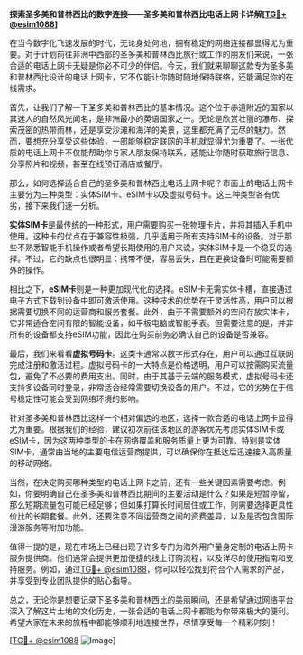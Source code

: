 **探索圣多美和普林西比的数字连接——圣多美和普林西比电话上网卡详解[[TG💪+ @esim1088](https://t.me/s/esim1088)]**

在当今数字化飞速发展的时代，无论身处何地，拥有稳定的网络连接都显得尤为重要。对于计划前往非洲中西部的圣多美和普林西比旅行或工作的朋友们来说，一张合适的电话上网卡无疑是你必不可少的伴侣。今天，我们就来聊聊这款专为圣多美和普林西比设计的电话上网卡，它不仅能让你随时随地保持联络，还能满足你的在线需求。

首先，让我们了解一下圣多美和普林西比的基本情况。这个位于赤道附近的国家以其迷人的自然风光闻名，是非洲最小的英语国家之一。无论是欣赏壮丽的瀑布、探索茂密的热带雨林，还是享受沙滩和海洋的美景，这里都充满了无尽的魅力。然而，要想充分享受这些体验，一部能够稳定联网的手机就显得尤为重要了。一张优质的电话上网卡不仅能帮助你与家人朋友保持联系，还能让你随时获取旅行信息、分享照片和视频，甚至在线预订酒店或餐厅。

那么，如何选择适合自己的圣多美和普林西比电话上网卡呢？市面上的电话上网卡主要分为三种类型：实体SIM卡、eSIM卡以及虚拟号码卡。这三种类型各有优劣，接下来我们逐一分析。

**实体SIM卡**是最传统的一种形式，用户需要购买一张物理卡片，并将其插入手机中使用。这种卡的优点在于兼容性极强，几乎适用于所有支持SIM卡的设备。对于那些不熟悉智能手机操作或者希望长期使用的用户来说，实体SIM卡是一个稳妥的选择。不过，它的缺点也很明显：携带不便，容易丢失，且在更换设备时可能需要额外的操作。

相比之下，**eSIM卡**则是一种更加现代化的选择。eSIM卡无需实体卡槽，直接通过电子方式下载到设备中即可激活使用。这种技术的优势在于灵活性高，用户可以根据需要切换不同的运营商和服务套餐。此外，由于不需要额外的空间存放实体卡，它非常适合空间有限的智能设备，如平板电脑或智能手表。但需要注意的是，并非所有的设备都支持eSIM功能，因此在购买前务必确认自己的设备是否兼容。

最后，我们来看看**虚拟号码卡**。这类卡通常以数字形式存在，用户可以通过互联网完成注册和激活过程。虚拟号码卡的一大特点是价格透明，用户可以按需购买流量包，避免了不必要的费用支出。同时，由于其基于云端的服务模式，虚拟号码卡还支持多设备同时登录，非常适合经常需要切换设备的用户。不过，它的劣势在于信号稳定性可能会受到网络环境的影响。

针对圣多美和普林西比这样一个相对偏远的地区，选择一款合适的电话上网卡显得尤为重要。根据我们的经验，建议初次前往该地区的游客优先考虑实体SIM卡或eSIM卡，因为这两种类型的卡在网络覆盖和服务质量上更为可靠。特别是实体SIM卡，通常由当地的主要电信运营商提供，可以确保你在抵达后迅速接入高质量的移动网络。

当然，在决定购买哪种类型的电话上网卡之前，还有一些关键因素需要考虑。例如，你要明确自己在圣多美和普林西比期间的主要活动是什么？如果是短暂停留，那么短期流量包可能已经足够；但如果打算长时间居住或工作，则需要选择更具性价比的长期套餐。此外，还要注意不同运营商之间的资费差异，以及是否包含国际漫游服务等附加功能。

值得一提的是，现在市场上已经出现了许多专门为海外用户量身定制的电话上网卡服务提供商。他们通常会提供更加便捷的线上订购流程，以及详尽的使用指南和支持服务。例如，通过[TG💪+ @esim1088](https://t.me/s/esim1088)，你可以轻松找到符合个人需求的产品，并享受到专业团队提供的贴心指导。

总之，无论你是想要记录下圣多美和普林西比的美丽瞬间，还是希望通过网络平台深入了解这片土地的文化历史，一张合适的电话上网卡都能为你带来极大的便利。希望大家在未来的旅程中都能够顺利地连接世界，尽情享受每一个精彩时刻！

[[TG💪+ @esim1088](https://t.me/s/esim1088) ![Image](https://i.postimg.cc/4NQfJmqS/Snipaste-2025-05-13-00-14-12.png)]